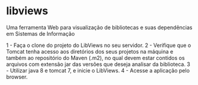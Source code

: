 # libviews
Uma ferramenta Web para visualização de bibliotecas e suas dependências em Sistemas de Informação

1 - Faça o clone do projeto do LibViews no seu servidor.
2 - Verifique que o Tomcat tenha acesso aos diretórios dos seus projetos na máquina e também ao repositório do Maven (.m2), no qual devem estar contidos os arquivos com extensão jar das versões que deseja analisar da biblioteca.
3 - Utilizar java 8 e tomcat 7, e inicie o LibViews.
4 - Acesse a aplicação pelo browser.
